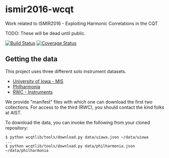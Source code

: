 # ismir2016-wcqt
Work related to ISMIR2016 - Exploiting Harmonic Correlations in the CQT

TODO: These will be dead until public.

[![Build Status](https://travis-ci.org/ejhumphrey/ismir2016-wcqt.svg?branch=master)](https://travis-ci.org/ejhumphrey/ismir2016-wcqt)
[![Coverage Status](https://coveralls.io/repos/github/ejhumphrey/ismir2016-wcqt/badge.svg?branch=master)](https://coveralls.io/github/ejhumphrey/ismir2016-wcqt?branch=master)


## Getting the data

This project uses three different solo instrument datasets.
- [University of Iowa - MIS](http://theremin.music.uiowa.edu/MIS.html)
- [Philharmonia](http://www.philharmonia.co.uk/explore/make_music)
- [RWC - Instruments](https://staff.aist.go.jp/m.goto/RWC-MDB/rwc-mdb-i.html)

We provide "manifest" files with which one can download the first two collections. For access to the third (RWC), you should contact the kind folks at AIST.

To download the data, you can invoke the following from your cloned repository:

```
$ python wcqtlib/tools/download.py data/uiowa.json ~/data/uiowa
...
$ python wcqtlib/tools/download.py data/philharmonia.json ~/data/philharmonia
```
